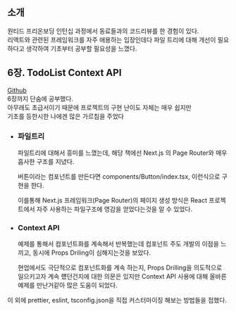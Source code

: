 ## 소개

원티드 프리온보딩 인턴십 과정에서 동료들과의 코드리뷰를 한 경험이 있다.  
리액트와 관련된 프레임워크를 자주 애용하는 입장인데다 파일 트리에 대해 개선이 필요하다고 생각하여 기초부터 공부할 필요성을 느꼈다.

## 6장. TodoList Context API

[Github](https://github.com/DoDevet/react-todo-context)  
6장까지 단숨에 공부했다.  
아무래도 초급서이기 때문에 프로젝트의 구현 난이도 자체는 매우 쉽지만  
기초를 등한시한 나에겐 많은 가르침을 주었다

- ### 파일트리

  파일트리에 대해서 흥미를 느꼈는데, 해당 책에선 Next.js 의 Page Router와 매우 흡사한 구조를 지녔다.

  버튼이라는 컴포넌트를 만든다면 components/Button/index.tsx, 이런식으로 구현을 한다.

  이를통해 Next.js 프레임워크(Page Router)의 페이지 생성 방식은 React 프로젝트에서 자주 사용하는 파일구조에 영감을 얻었다는것을 알 수 있었다.

- ### Context API

  예제를 통해서 컴포넌트화를 계속해서 반복했는데 컴포넌트 주도 개발의 이점을 느끼고, 동시에 Props Driling이 심해지는것을 보았다.

  현업에서도 극단적으로 컴포넌트화를 계속 하는지, Props Drilling을 의도적으로 일으키고자 계속 헀던건지에 대한 의문은 있지만 Context API 사용에 대해 올바른 예제를 만난거같아 많은 도움이 되었다.

이 외에 prettier, eslint, tsconfig.json을 직접 커스터마이징 해보는 방법들을 접했다.
